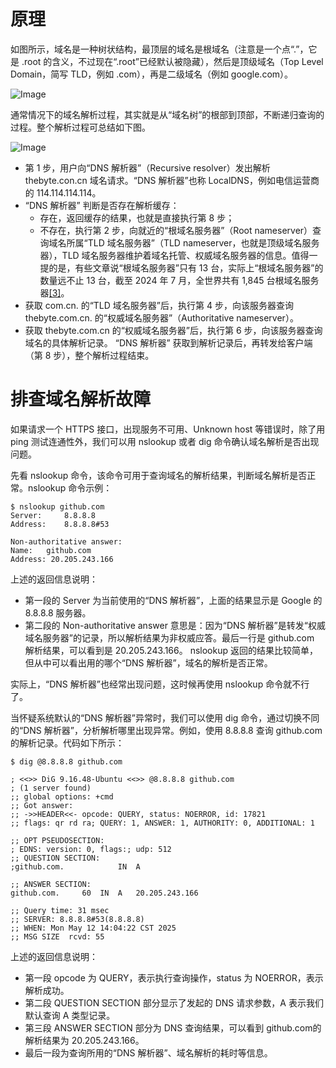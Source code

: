 # 原理
如图所示，域名是一种树状结构，最顶层的域名是根域名（注意是一个点“.”，它是 .root 的含义，不过现在“.root”已经默认被隐藏），然后是顶级域名（Top Level Domain，简写 TLD，例如 .com），再是二级域名（例如 google.com）。

![Image](https://github.com/user-attachments/assets/67747662-d16b-4589-a931-ba4ac00321ad)

通常情况下的域名解析过程，其实就是从“域名树”的根部到顶部，不断递归查询的过程。整个解析过程可总结如下图。

![Image](https://github.com/user-attachments/assets/a88d4798-12b5-4a8a-a4ba-1a05aca11755)


* 第 1 步，用户向“DNS 解析器”（Recursive resolver）发出解析 thebyte.con.cn 域名请求。“DNS 解析器”也称 LocalDNS，例如电信运营商的 114.114.114.114。
* “DNS 解析器” 判断是否存在解析缓存：
  * 存在，返回缓存的结果，也就是直接执行第 8 步；
  * 不存在，执行第 2 步，向就近的“根域名服务器”（Root nameserver）查询域名所属“TLD 域名服务器”（TLD nameserver，也就是顶级域名服务器），TLD 域名服务器维护着域名托管、权威域名服务器的信息。值得一提的是，有些文章说“根域名服务器”只有 13 台，实际上“根域名服务器”的数量远不止 13 台，截至 2024 年 7 月，全世界共有 1,845 台根域名服务器[[3]](https://www.thebyte.com.cn/http/dns.html#footnote3)。
* 获取 com.cn. 的“TLD 域名服务器”后，执行第 4 步，向该服务器查询 thebyte.com.cn. 的“权威域名服务器”（Authoritative nameserver）。
* 获取 thebyte.com.cn 的“权威域名服务器”后，执行第 6 步，向该服务器查询域名的具体解析记录。
“DNS 解析器” 获取到解析记录后，再转发给客户端（第 8 步），整个解析过程结束。

#  排查域名解析故障
如果请求一个 HTTPS 接口，出现服务不可用、Unknown host 等错误时，除了用 ping 测试连通性外，我们可以用 nslookup 或者 dig 命令确认域名解析是否出现问题。

先看 nslookup 命令，该命令可用于查询域名的解析结果，判断域名解析是否正常。nslookup 命令示例：
```
$ nslookup github.com
Server:		8.8.8.8
Address:	8.8.8.8#53

Non-authoritative answer:
Name:	github.com
Address: 20.205.243.166
```
上述的返回信息说明：
* 第一段的 Server 为当前使用的“DNS 解析器”，上面的结果显示是 Google 的 8.8.8.8 服务器。
* 第二段的 Non-authoritative answer 意思是：因为“DNS 解析器”是转发“权威域名服务器”的记录，所以解析结果为非权威应答。最后一行是 github.com 解析结果，可以看到是 20.205.243.166。
nslookup 返回的结果比较简单，但从中可以看出用的哪个“DNS 解析器”，域名的解析是否正常。

实际上，“DNS 解析器”也经常出现问题，这时候再使用 nslookup 命令就不行了。

当怀疑系统默认的“DNS 解析器”异常时，我们可以使用 dig 命令，通过切换不同的“DNS 解析器”，分析解析哪里出现异常。例如，使用 8.8.8.8 查询 github.com 的解析记录。代码如下所示：
```
$ dig @8.8.8.8 github.com

; <<>> DiG 9.16.48-Ubuntu <<>> @8.8.8.8 github.com
; (1 server found)
;; global options: +cmd
;; Got answer:
;; ->>HEADER<<- opcode: QUERY, status: NOERROR, id: 17821
;; flags: qr rd ra; QUERY: 1, ANSWER: 1, AUTHORITY: 0, ADDITIONAL: 1

;; OPT PSEUDOSECTION:
; EDNS: version: 0, flags:; udp: 512
;; QUESTION SECTION:
;github.com.			IN	A

;; ANSWER SECTION:
github.com.		60	IN	A	20.205.243.166

;; Query time: 31 msec
;; SERVER: 8.8.8.8#53(8.8.8.8)
;; WHEN: Mon May 12 14:04:22 CST 2025
;; MSG SIZE  rcvd: 55
```
上述的返回信息说明：

* 第一段 opcode 为 QUERY，表示执行查询操作，status 为 NOERROR，表示解析成功。
* 第二段 QUESTION SECTION 部分显示了发起的 DNS 请求参数，A 表示我们默认查询 A 类型记录。
* 第三段 ANSWER SECTION 部分为 DNS 查询结果，可以看到 github.com的解析结果为 20.205.243.166。
* 最后一段为查询所用的“DNS 解析器”、域名解析的耗时等信息。

